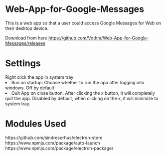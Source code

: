 # Web-App-for-Google-Messages
This is a web app so that a user could access Google Messages for Web on their desktop device.

Download from here
https://github.com/Vothm/Web-App-for-Google-Messages/releases

<H1>Settings</H1>
Right click the app in system tray
<li>Run on startup: Choose whether to run the app after logging into windows. Off by default</li>
<li>Quit App on close button. After clicking the x button, it will completely quit the app. Disabled by default,
  when clicking on the x, it will minimize to system tray. </li>
  
<H1>Modules Used</H1>
https://github.com/sindresorhus/electron-store
https://www.npmjs.com/package/auto-launch
https://www.npmjs.com/package/electron-packager
